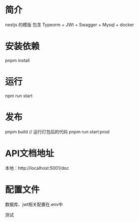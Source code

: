 # 简介
nestjs 的模版
包含 Typeorm + JWt + Swagger + Mysql + docker

# 安装依赖
pnpm install

# 运行
npm run start 

# 发布
pnpm build
// 运行打包后的代码
pnpm run start:prod

# API文档地址
本地：http://localhost:5001/doc

# 配置文件
数据库、jwt相关配置在.env中

测试